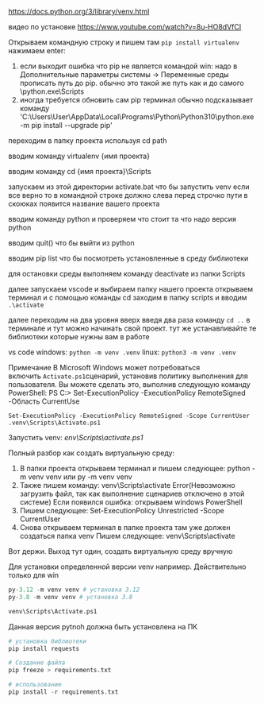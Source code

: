https://docs.python.org/3/library/venv.html

видео по установке
https://www.youtube.com/watch?v=8u-HO8dVfCI

Открываем командную строку и пишем там `pip install virtualenv` нажимаем enter:
1. если выходит ошибка что pip не является командой win:
		надо в Дополнительные параметры системы -> Переменные среды прописать путь до pip. обычно это такой же путь как и до самого \\python.exe\\Scripts
2. иногда требуется обновить сам pip терминал обычно подсказывает команду
'C:\\Users\\User\\AppData\\Local\\Programs\\Python\\Python310\\python.exe -m pip install --upgrade pip'
		
переходим в папку проекта используя cd path

вводим команду virtualenv {имя проекта}

вводим команду cd {имя проекта}\\Scripts

запускаем из этой директории activate.bat  что бы запустить venv
если все верно то в командной строке должно слева перед строчко пути в скоюках появится название вашего проекта

вводим команду python  и проверяем что стоит та что надо версия python

вводим quit() что бы выйти из python

вводим pip list что бы посмотреть установленные в среду библиотеки

для остановки среды выполняем команду  deactivate из папки Scripts

далее запускаем vscode и выбираем папку нашего проекта
открываем терминал и с помощью команды cd заходим в папку scripts
и вводим `.\activate`

далее переходим на два уровня вверх введя два раза команду `cd ..` в терминале
и тут можно начинать свой проект. тут же устанавливайте те библиотеки которые нужны вам в работе


vs code
	windows:  `python -m venv .venv`
	linux: `python3 -m venv .venv`

Примечание
В Microsoft Windows может потребоваться включить `Activate.ps1`сценарий, установив политику выполнения для пользователя. Вы можете сделать это, выполнив следующую команду PowerShell:
PS C:> Set-ExecutionPolicy -ExecutionPolicy RemoteSigned -Область CurrentUse
```
Set-ExecutionPolicy -ExecutionPolicy RemoteSigned -Scope CurrentUser
.venv\Scripts\Activate.ps1
```

Запустить venv:
	_env\\Scripts\\activate.ps1_



Полный разбор как создать виртуальную среду:
1) В папки проекта открываем терминал и пишем следующее: python -m venv venv или py -m venv venv
2) Также пишем команду: venv\Scripts\activate 
Error(Невозможно загрузить файл, так как выполнение сценариев отключено в этой системе)
Если появился ошибка: открываем windows PowerShell
1) Пишем следующее:  Set-ExecutionPolicy Unrestricted -Scope CurrentUser
2) Снова открываем терминал в папке проекта там уже должен создаться папка venv
Пишем следующее: venv\Scripts\activate

Вот держи. Выход тут один, создать виртуальную среду вручную

Для установки определенной версии venv например. Действительно только для win
```python
py-3.12 -m venv venv # установка 3.12
py-3.8 -m venv venv # установка 3.8

venv\Scripts\Activate.ps1
```
Данная версия pytnoh должна быть установлена на ПК


```python
# установка библиотеки
pip install requests

# Создание файла
pip freeze > requirements.txt

# использование
pip install -r requirements.txt


```